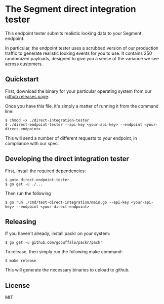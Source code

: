 
# The Segment direct integration tester

This endpoint tester submits realistic looking data to your Segment endpoint. 

In particular, the endpoint tester uses a scrubbed version of our production
traffic to generate realistic looking events for you to use. It contains 250
randomized payloads, designed to give you a sense of the variance we see
across customers. 

## Quickstart

First, download the binary for your particular operating system from our
[github releases page][1].

Once you have this file, it's simply a matter of running it from the 
command line:

```
$ chmod +x ./direct-integration-tester
$ ./direct-endpoint-tester --api-key <your-api-key> --endpoint <your-direct-endpoint>
```

This will send a number of different requests to your endpoint, in compliance with our
spec. 

## Developing the direct integration tester

First, install the required dependencies:

```
$ goto direct-endpoint-tester
$ go get -u ./...
```

Then run the following

```
$ go run ./cmd/test-direct-integration/main.go --api-key <your-api-key> --endpoint <your-direct-endpoint>
```

## Releasing

If you haven't already, install packr on your system:

```
$ go get -u github.com/gobuffalo/packr/packr
```

To release, then simply run the following make command:

```
$ make release
```

This will generate the necessary binaries to upload to github. 

## License

MIT


[1]: https://github.com/segmentio/direct-integration-tester/releases